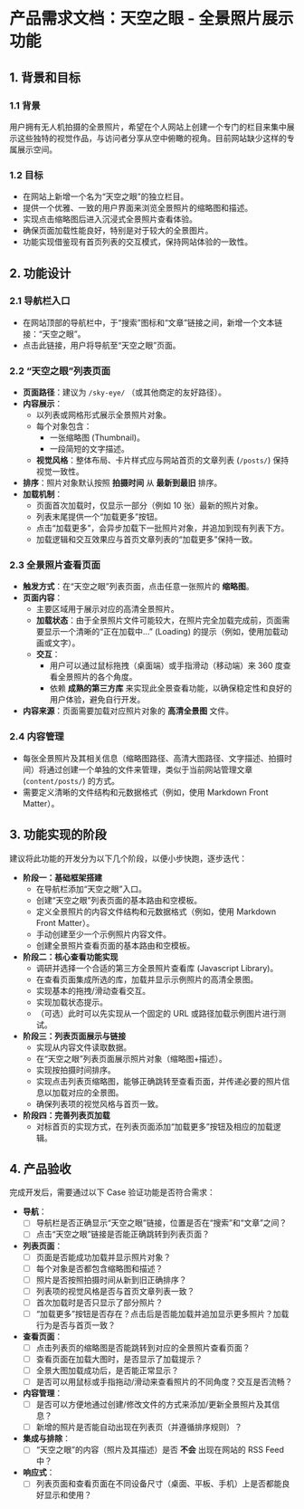 # 产品需求文档：天空之眼 - 全景照片展示功能

## 1. 背景和目标

### 1.1 背景

用户拥有无人机拍摄的全景照片，希望在个人网站上创建一个专门的栏目来集中展示这些独特的视觉作品，与访问者分享从空中俯瞰的视角。目前网站缺少这样的专属展示空间。

### 1.2 目标

- 在网站上新增一个名为“天空之眼”的独立栏目。
- 提供一个优雅、一致的用户界面来浏览全景照片的缩略图和描述。
- 实现点击缩略图后进入沉浸式全景照片查看体验。
- 确保页面加载性能良好，特别是对于较大的全景图片。
- 功能实现借鉴现有首页列表的交互模式，保持网站体验的一致性。

## 2. 功能设计

### 2.1 导航栏入口

- 在网站顶部的导航栏中，于“搜索”图标和“文章”链接之间，新增一个文本链接：“天空之眼”。
- 点击此链接，用户将导航至“天空之眼”页面。

### 2.2 “天空之眼”列表页面

- **页面路径**：建议为 `/sky-eye/` （或其他商定的友好路径）。
- **内容展示**：
    - 以列表或网格形式展示全景照片对象。
    - 每个对象包含：
        - 一张缩略图 (Thumbnail)。
        - 一段简短的文字描述。
    - **视觉风格**：整体布局、卡片样式应与网站首页的文章列表 (`/posts/`) 保持视觉一致性。
- **排序**：照片对象默认按照 **拍摄时间** 从 **最新到最旧** 排序。
- **加载机制**：
    - 页面首次加载时，仅显示一部分（例如 10 张）最新的照片对象。
    - 列表末尾提供一个“加载更多”按钮。
    - 点击“加载更多”，会异步加载下一批照片对象，并追加到现有列表下方。
    - 加载逻辑和交互效果应与首页文章列表的“加载更多”保持一致。

### 2.3 全景照片查看页面

- **触发方式**：在“天空之眼”列表页面，点击任意一张照片的 **缩略图**。
- **页面内容**：
    - 主要区域用于展示对应的高清全景照片。
    - **加载状态**：由于全景照片文件可能较大，在照片完全加载完成前，页面需要显示一个清晰的“正在加载中...” (Loading) 的提示（例如，使用加载动画或文字）。
    - **交互**：
        - 用户可以通过鼠标拖拽（桌面端）或手指滑动（移动端）来 360 度查看全景照片的各个角度。
        - 依赖 **成熟的第三方库** 来实现此全景查看功能，以确保稳定性和良好的用户体验，避免自行开发。
- **内容来源**：页面需要加载对应照片对象的 **高清全景图** 文件。

### 2.4 内容管理

- 每张全景照片及其相关信息（缩略图路径、高清大图路径、文字描述、拍摄时间）将通过创建一个单独的文件来管理，类似于当前网站管理文章 (`content/posts/`) 的方式。
- 需要定义清晰的文件结构和元数据格式（例如，使用 Markdown Front Matter）。

## 3. 功能实现的阶段

建议将此功能的开发分为以下几个阶段，以便小步快跑，逐步迭代：

- **阶段一：基础框架搭建**
    - 在导航栏添加“天空之眼”入口。
    - 创建“天空之眼”列表页面的基本路由和空模板。
    - 定义全景照片的内容文件结构和元数据格式（例如，使用 Markdown Front Matter）。
    - 手动创建至少一个示例照片内容文件。
    - 创建全景照片查看页面的基本路由和空模板。
- **阶段二：核心查看功能实现**
    - 调研并选择一个合适的第三方全景照片查看库 (Javascript Library)。
    - 在查看页面集成所选的库，加载并显示示例照片的高清全景图。
    - 实现基本的拖拽/滑动查看交互。
    - 实现加载状态提示。
    - （可选）此时可以先实现从一个固定的 URL 或路径加载示例图片进行测试。
- **阶段三：列表页面展示与链接**
    - 实现从内容文件读取数据。
    - 在“天空之眼”列表页面展示照片对象（缩略图+描述）。
    - 实现按拍摄时间排序。
    - 实现点击列表页缩略图，能够正确跳转至查看页面，并传递必要的照片信息以加载对应的全景图。
    - 确保列表项的视觉风格与首页一致。
- **阶段四：完善列表页加载**
    - 对标首页的实现方式，在列表页面添加“加载更多”按钮及相应的加载逻辑。

## 4. 产品验收

完成开发后，需要通过以下 Case 验证功能是否符合需求：

- **导航**：
    - [ ] 导航栏是否正确显示“天空之眼”链接，位置是否在“搜索”和“文章”之间？
    - [ ] 点击“天空之眼”链接是否能正确跳转到列表页面？
- **列表页面**：
    - [ ] 页面是否能成功加载并显示照片对象？
    - [ ] 每个对象是否都包含缩略图和描述？
    - [ ] 照片是否按照拍摄时间从新到旧正确排序？
    - [ ] 列表项的视觉风格是否与首页文章列表一致？
    - [ ] 首次加载时是否只显示了部分照片？
    - [ ] “加载更多”按钮是否存在？点击后是否能加载并追加显示更多照片？加载行为是否与首页一致？
- **查看页面**：
    - [ ] 点击列表页的缩略图是否能跳转到对应的全景照片查看页面？
    - [ ] 查看页面在加载大图时，是否显示了加载提示？
    - [ ] 全景大图加载成功后，是否能正常显示？
    - [ ] 是否可以用鼠标或手指拖动/滑动来查看照片的不同角度？交互是否流畅？
- **内容管理**：
    - [ ] 是否可以方便地通过创建/修改文件的方式来添加/更新全景照片及其信息？
    - [ ] 新增的照片是否能自动出现在列表页（并遵循排序规则）？
- **集成与排除**：
    - [ ] “天空之眼”的内容（照片及其描述）是否 **不会** 出现在网站的 RSS Feed 中？
- **响应式**：
    - [ ] 列表页面和查看页面在不同设备尺寸（桌面、平板、手机）上是否都能良好显示和使用？ 